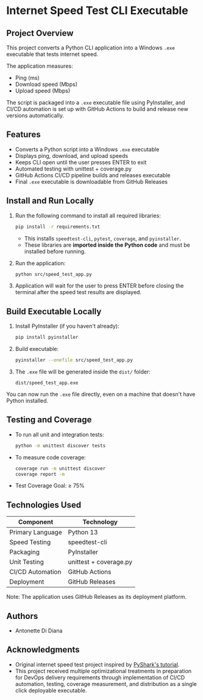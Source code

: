 # Internet Speed Test CLI Executable

## Project Overview

This project converts a Python CLI application into a Windows `.exe` executable that tests internet speed.

The application measures:
- Ping (ms)
- Download speed (Mbps)
- Upload speed (Mbps)

The script is packaged into a `.exe` executable file using PyInstaller, and CI/CD automation is set up with GitHub Actions to build and release new versions automatically.

## Features

- Converts a Python script into a Windows `.exe` executable
- Displays ping, download, and upload speeds
- Keeps CLI open until the user presses ENTER to exit
- Automated testing with unittest + coverage.py
- GitHub Actions CI/CD pipeline builds and releases executable
- Final `.exe` executable is downloadable from GitHub Releases

## Install and Run Locally

1. Run the following command to install all required libraries:

    ```bash
    pip install -r requirements.txt
    ```

    - This installs `speedtest-cli`, `pytest`, `coverage`, and `pyinstaller`.
    - These libraries are **imported inside the Python code** and must be installed before running.

2. Run the application:

    ```bash
    python src/speed_test_app.py
    ```

3. Application will wait for the user to press ENTER before closing the terminal after the speed test results are displayed.

## Build Executable Locally

1. Install PyInstaller (if you haven't already):

    ```bash
    pip install pyinstaller
    ```

2. Build executable:

    ```bash
    pyinstaller --onefile src/speed_test_app.py
    ```

3. The `.exe` file will be generated inside the `dist/` folder:

    ```
    dist/speed_test_app.exe
    ```

You can now run the `.exe` file directly, even on a machine that doesn't have Python installed.

## Testing and Coverage

- To run all unit and integration tests:

    ```bash
    python -m unittest discover tests
    ```

- To measure code coverage:

    ```bash
    coverage run -m unittest discover
    coverage report -m
    ```

- Test Coverage Goal: ≥ 75%

## Technologies Used

| Component        | Technology            |
|------------------|-----------------------|
| Primary Language | Python 13             |
| Speed Testing    | speedtest-cli         |
| Packaging        | PyInstaller           |
| Unit Testing     | unittest + coverage.py|
| CI/CD Automation | GitHub Actions        |
| Deployment       | GitHub Releases       |

Note: The application uses GitHub Releases as its deployment platform.

## Authors

- Antonette Di Diana

## Acknowledgments

- Original internet speed test project inspired by [PyShark's tutorial](https://pyshark.com/test-internet-speed-using-python/).
- This project received multiple optimizational treatments in preparation for DevOps delivery requirements through implementation of CI/CD automation, testing, coverage measurement, and distribution as a single click deployable executable.
